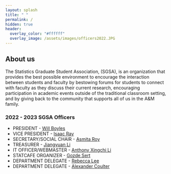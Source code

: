 ```yaml
---
layout: splash
title: " "
permalink: /
hidden: true
header:
  overlay_color: "#ffffff"
  overlay_image: /assets/images/officers2022.JPG
---
```


## About us

The Statistics Graduate Student Association, (SGSA), is an organization that provides the best possible environment to encourage the interaction between students and faculty by bestowing forums for students to connect with faculty as they discuss their current research, encouraging participation in academic events outside of the traditional classroom setting, and by giving back to the community that supports all of us in the A&M family.

### 2022 - 2023 SGSA Officers

- ​PRESIDENT - [Will Boyles](mailto:will@stat.tamu.edu)
- VICE PRESIDENT - [Isaac Ray](mailto:null@stat.tamu.edu)
- SECRETARY/SOCIAL CHAIR - [Asmita Roy](mailto:asmita@stat.tamu.edu)
- TREASURER - [Jiangyuan Li](mailto:jiangyuanli@stat.tamu.edu)
- IT OFFICER/WEBMASTER - [Anthony Xingchi Li](mailto:anthony.li@stat.tamu.edu)
- STATCAFE ORGANIZER - [Gozde Sert](mailto:gozdesert@stat.tamu.edu)
- DEPARTMENT DELEGATE - [Rebecca Lee](mailto:llrebecca21@stat.tamu.edu)
- DEPARTMENT DELEGATE - [Alexander Coulter](mailto:coultera@stat.tamu.edu)
